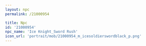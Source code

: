 ```yaml
---
layout: npc
permalink: /21000954

title: Npc
id: '21000954'
npc_name: 'Ice Knight_Sword Rush'
icon_url: 'portrait/mob/21000954_m_icesoldierswordblack_p.png'
---
```

